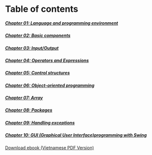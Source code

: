 # Table of contents
  <h5><a href="">Chapter 01: Language and programming environment</a></h5>
  <h5><a href="">Chapter 02: Basic components</a></h5>
  <h5><a href="">Chapter 03: Input/Output</a></h5>
  <h5><a href="">Chapter 04: Operators and Expressions</a></h5>
  <h5><a href="">Chapter 05: Control structures</a></h5>
  <h5><a href="">Chapter 06: Object-oriented programming</a></h5>
  <h5><a href="">Chapter 07: Array</a></h5>
  <h5><a href="">Chapter 08: Packages</a></h5>
  <h5><a href="">Chapter 09: Handling exceptions</a></h5>
  <h5><a href="">Chapter 10: GUI (Graphical User Interface)programming with Swing</a></h5>
  <a href="https://github.com/TranNgocMinh/Learn-Java/blob/master/Lap%20trinh%20Java.pdf">Download ebook (Vietnamese PDF Version)</a>
